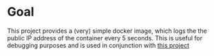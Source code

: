 # Goal

This project provides a (very) simple docker image, which logs the the public IP address of the container every 5 seconds.
This is useful for debugging purposes and is used in conjunction with [this project](https://github.com/daerup/gluetun-extendarr)
